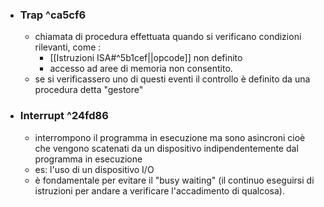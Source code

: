 - ### Trap ^ca5cf6
	- chiamata di procedura effettuata quando si verificano condizioni rilevanti, come : 
		- [[Istruzioni ISA#^5b1cef||opcode]] non definito
		- accesso ad aree di memoria non consentito.
	- se si verificassero uno di questi eventi il controllo è definito da una procedura detta "gestore" 
- ### Interrupt ^24fd86
	- interrompono il programma in esecuzione ma sono asincroni cioè che vengono scatenati da un dispositivo indipendentemente dal programma in esecuzione
	- es: l'uso di un dispositivo I/O
	- è fondamentale per evitare il "busy waiting" (il continuo eseguirsi di istruzioni per andare a verificare l'accadimento di qualcosa).